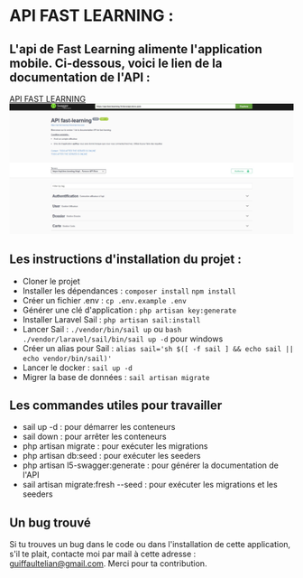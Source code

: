 # API FAST LEARNING :

## L'api de Fast Learning alimente l'application mobile. Ci-dessous, voici le lien de la documentation de l'API :
<a href="https://api-fast-learning.fr/api/documentation" target="_blank">API FAST LEARNING</a>
![](public/screenSwaggerApi.jpg)

## Les instructions d'installation du projet :
- Cloner le projet
- Installer les dépendances : `composer install` `npm install`
- Créer un fichier .env : `cp .env.example .env`
- Générer une clé d'application : `php artisan key:generate` 
- Installer Laravel Sail : `php artisan sail:install`
- Lancer Sail : `./vendor/bin/sail up` ou `bash ./vendor/laravel/sail/bin/sail up -d` pour windows
-  Créer un alias pour Sail : `alias sail='sh $([ -f sail ] && echo sail || echo vendor/bin/sail)'`
- Lancer le docker : `sail up -d`
- Migrer la base de données : `sail artisan migrate`

## Les commandes utiles pour travailler 
- sail up -d : pour démarrer les conteneurs
- sail down : pour arrêter les conteneurs
- php artisan migrate : pour exécuter les migrations
- php artisan db:seed : pour exécuter les seeders
- php artisan l5-swagger:generate : pour générer la documentation de l'API
- sail artisan migrate:fresh --seed : pour exécuter les migrations et les seeders

## Un bug trouvé
Si tu trouves un bug dans le code ou dans l'installation de cette application, s'il te plait, contacte moi par mail à cette adresse : guiffaultelian@gmail.com. Merci pour ta contribution.
